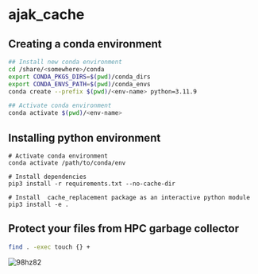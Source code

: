 # ajak_cache

## Creating a conda environment
```bash
## Install new conda environment
cd /share/<somewhere>/conda
export CONDA_PKGS_DIRS=$(pwd)/conda_dirs
export CONDA_ENVS_PATH=$(pwd)/conda_envs
conda create --prefix $(pwd)/<env-name> python=3.11.9

## Activate conda environment
conda activate $(pwd)/<env-name>
```

## Installing python environment
```
# Activate conda environment
conda activate /path/to/conda/env

# Install dependencies 
pip3 install -r requirements.txt --no-cache-dir

# Install  cache_replacement package as an interactive python module
pip3 install -e .
```

## Protect your files from HPC garbage collector
```bash
find . -exec touch {} +
```
![98hz82](https://github.com/user-attachments/assets/b8787d88-4004-45f8-8b92-914333a54e79)
